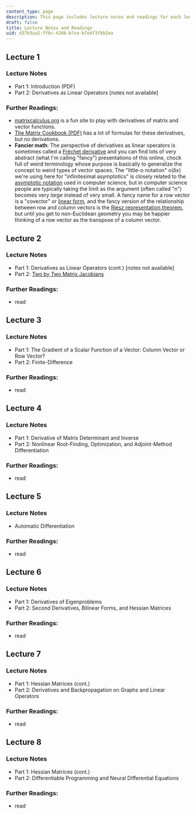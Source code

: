 ```yaml
---
content_type: page
description: This page includes lecture notes and readings for each lecture.
draft: false
title: Lecture Notes and Readings
uid: d37b3aa2-ff0c-4286-b7ce-b7e4f3fbb2ea
---
```

## Lecture 1

### Lecture Notes

- Part 1: Introduction (PDF)
- Part 2: Derivatives as Linear Operators \[notes not available\]

### Further Readings:

- [matrixcalculus.org](http://www.matrixcalculus.org/) is a fun site to play with derivatives of matrix and vector functions. 
- [The Matrix Cookbook (PDF)](https://www.math.uwaterloo.ca/~hwolkowi/matrixcookbook.pdf) has a lot of formulas for these derivatives, but no derivations.
- **Fancier math**: The perspective of derivatives as linear operators is sometimes called a [Fréchet derivative](https://en.wikipedia.org/wiki/Fr%C3%A9chet_derivative) and you can find lots of very abstract (what I'm calling "fancy") presentations of this online, chock full of weird terminology whose purpose is basically to generalize the concept to weird types of vector spaces. The "little-o notation" o(δx) we're using here for "infinitesimal asymptotics" is closely related to the [asymptotic notation](https://en.wikipedia.org/wiki/Big_O_notation) used in computer science, but in computer science people are typically taking the limit as the argument (often called "n") becomes very *large* instead of very small. A fancy name for a row vector is a "covector" or [linear form](https://en.wikipedia.org/wiki/Linear_form), and the fancy version of the relationship between row and column vectors is the [Riesz representation theorem](https://en.wikipedia.org/wiki/Riesz_representation_theorem), but until you get to non-Euclidean geometry you may be happier thinking of a row vector as the transpose of a column vector.

## Lecture 2

### Lecture Notes

- Part 1: Derivatives as Linear Operators (cont.) \[notes not available\]
- Part 2: [Two by Two Matrix Jacobians](https://rawcdn.githack.com/mitmath/matrixcalc/7340d2a7d40e6548a5ca0945ecae96cbac659929/2x2Jacobians.jl.html)

### Further Readings:

- read

## Lecture 3

### Lecture Notes

- Part 1: The Gradient of a Scalar Function of a Vector: Column Vector or Row Vector? 
- Part 2: Finite-Difference

### Further Readings:

- read

## Lecture 4

### Lecture Notes

- Part 1: Derivative of Matrix Determinant and Inverse
- Part 2: Nonlinear Root-Finding, Optimization, and Adjoint-Method Differentiation

### Further Readings:

- read

## Lecture 5

### Lecture Notes

- Automatic Differentiation

### Further Readings:

- read

## Lecture 6

### Lecture Notes

- Part 1: Derivatives of Eigenproblems
- Part 2: Second Derivatives, Bilinear Forms, and Hessian Matrices

### Further Readings:

- read

## Lecture 7

### Lecture Notes

- Part 1: Hessian Matrices (cont.)
- Part 2: Derivatives and Backpropagation on Graphs and Linear Operators

### Further Readings:

- read

## Lecture 8

### Lecture Notes

- Part 1: Hessian Matrices (cont.)
- Part 2: Differentiable Programming and Neural Differential Equations

### Further Readings:

- read